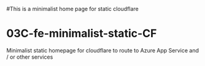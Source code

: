 #This is a minimalist home page for static cloudflare

# 03C-fe-minimalist-static-CF
Minimalist static homepage for cloudflare to route to Azure App Service and / or other services
